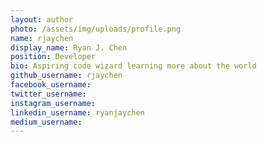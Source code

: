 ```yaml
---
layout: author
photo: /assets/img/uploads/profile.png
name: rjaychen
display_name: Ryan J. Chen
position: Developer
bio: Aspiring code wizard learning more about the world
github_username: rjaychen
facebook_username: 
twitter_username: 
instagram_username: 
linkedin_username: ryanjaychen
medium_username: 
---
```


